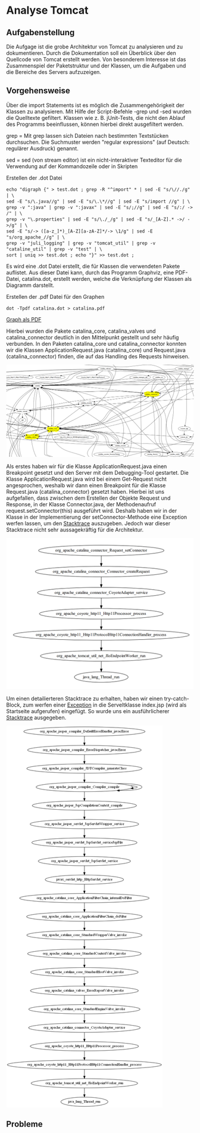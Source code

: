 # Analyse Tomcat 

## Aufgabenstellung
Die Aufgage ist die grobe Architektur von Tomcat zu analysieren und zu dokumentieren. 
Durch die Dokumentation soll ein Überblick über den Quellcode von Tomcat erstellt werden.
Von besonderem Interesse ist das Zusammenspiel der Paketstruktur und der Klassen, um die Aufgaben und die Bereiche des Servers aufzuzeigen.

## Vorgehensweise
Über die import Statements ist es möglich die Zusammengehörigkeit der Klassen zu analysieren. Mit Hilfe der Script-Befehle -grep und -sed wurden die Quelltexte gefiltert. 
Klassen wie z. B. jUnit-Tests, die nicht den Ablauf des Programms beeinflussen, können hierbei direkt ausgefiltert werden.

grep = Mit grep lassen sich Dateien nach bestimmten Textstücken durchsuchen. Die Suchmuster werden "regular expressions" (auf Deutsch: regulärer Ausdruck) genannt.

sed = sed (von stream editor) ist ein nicht-interaktiver Texteditor für die Verwendung auf der Kommandozeile oder in Skripten

Erstellen der .dot Datei
```
echo "digraph {" > test.dot ; grep -R "^import" * | sed -E "s/\//./g" | \
sed -E "s/\.java//g" | sed -E "s/\.\*//g" | sed -E "s/import //g" | \
grep -v ":java" | grep -v ":javax" | sed -E "s/;//g" | sed -E "s/:/ -> /" | \
grep -v "\.properties" | sed -E "s/\./_/g" | sed -E "s/_[A-Z].* ->/ ->/g" | \
sed -E "s/-> ([a-z_]*)_[A-Z][a-zA-Z]*/-> \1/g" | sed -E "s/org_apache_//g" | \
grep -v "juli_logging" | grep -v "tomcat_util" | grep -v "cataline_util" | grep -v "test" | \
sort | uniq >> test.dot ; echo "}" >> test.dot ;
```

Es wird eine .dot Datei erstellt, die für Klassen die verwendeten Pakete auflistet. Aus dieser Datei kann, durch das Programm Graphviz, eine PDF-Datei, catalina.dot, erstellt werden, welche die Verknüpfung der Klassen als Diagramm darstellt. 

Erstellen der .pdf Datei für den Graphen
```
dot -Tpdf catalina.dot > catalina.pdf
```
[Graph als PDF](outputs/catalina.pdf)

Hierbei wurden die Pakete catalina_core, catalina_valves und catalina_connector deutlich in den Mittelpunkt gestellt und sehr häufig verbunden.
In den Paketen catalina_core und catalina_connector konnten wir die Klassen ApplicationRequest.java (catalina_core) und Request.java (catalina_connector) finden, die auf das Handling des Requests hinweisen.

![Catalina core picture](catalina_core.PNG)

Als erstes haben wir für die Klasse ApplicationRequest.java einen Breakpoint gesetzt und den Server mit dem Debugging-Tool gestartet. Die Klasse ApplicationRequest.java wird bei einem Get-Request nicht angesprochen, weshalb wir dann einen Breakpoint für die Klasse Request.java (catalina_connector) gesetzt haben.
Hierbei ist uns aufgefallen, dass zwischen dem Erstellen der Objekte Request und Response, in der Klasse Connector.java, der Methodenaufruf request.setConnector(this) ausgeführt wird. Deshalb haben wir in der Klasse in der Implementierung der setConnector-Methode eine Exception werfen lassen, um den [Stacktrace](outputs/stacktrace_setConnector.txt) auszugeben. Jedoch war dieser Stacktrace nicht sehr aussagekräftig für die Architektur.

![Stacktrace connector](connector_graph.PNG)

Um einen detailierteren Stacktrace zu erhalten, haben wir einen try-catch-Block, zum werfen einer [Exception](outputs/exception.txt) in die Serveltklasse index.jsp (wird als Startseite aufgerufen) eingefügt. So wurde uns ein ausführlicherer [Stacktrace](outputs/StackTrace.txt) ausgegeben.

![Request stacktrace](stacktrace_graph.png)

## Probleme
